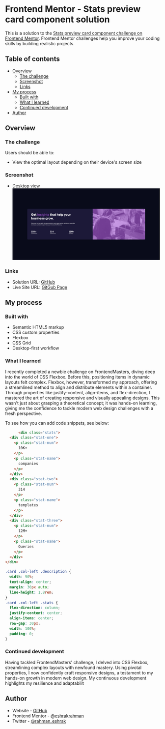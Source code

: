 # Frontend Mentor - Stats preview card component solution

This is a solution to the [Stats preview card component challenge on Frontend Mentor](https://www.frontendmentor.io/challenges/stats-preview-card-component-8JqbgoU62). Frontend Mentor challenges help you improve your coding skills by building realistic projects. 

## Table of contents

- [Overview](#overview)
  - [The challenge](#the-challenge)
  - [Screenshot](#screenshot)
  - [Links](#links)
- [My process](#my-process)
  - [Built with](#built-with)
  - [What I learned](#what-i-learned)
  - [Continued development](#continued-development)
- [Author](#author)


## Overview

### The challenge

Users should be able to:

- View the optimal layout depending on their device's screen size

### Screenshot
- Desktop view
![](screenshoots/desktop_view.png)

### Links

- Solution URL: [GitHub](https://github.com/EshrakRahman/Stats-preview-card-component)
- Live Site URL: [GitGub Page](https://eshrakrahman.github.io/Stats-preview-card-component/)

## My process

### Built with

- Semantic HTML5 markup
- CSS custom properties
- Flexbox
- CSS Grid
- Desktop-first workflow


### What I learned

I recently completed a newbie challenge on FrontendMasters, diving deep into the world of CSS Flexbox. Before this, positioning items in dynamic layouts felt complex. Flexbox, however, transformed my approach, offering a streamlined method to align and distribute elements within a container. Through properties like justify-content, align-items, and flex-direction, I mastered the art of creating responsive and visually appealing designs. This wasn't just about grasping a theoretical concept; it was hands-on learning, giving me the confidence to tackle modern web design challenges with a fresh perspective.

To see how you can add code snippets, see below:

```html
      <div class="stats">
  <div class="stat-one">
    <p class="stat-num">
      10K+
    </p>
    <p class="stat-name">
      companies
    </p>
  </div>
  <div class="stat-two">
    <p class="stat-num">
      314
    </p>
    <p class="stat-name">
      templates
    </p>
  </div>
  <div class="stat-three">
    <p class="stat-num">
      12M+
    </p>
    <p class="stat-name">
      Queries
    </p>
  </div>
</div>

```
```css
.card .col-left .description {
  width: 90%;
  text-align: center;
  margin: 30px auto;
  line-height: 1.8rem;
}
.card .col-left .stats {
  flex-direction: column;
  justify-content: center;
  align-items: center;
  row-gap: 30px;
  width: 100%;
  padding: 0;
}
```

### Continued development

Having tackled FrontendMasters' challenge, I delved into CSS Flexbox, streamlining complex layouts with newfound mastery. Using pivotal properties, I now confidently craft responsive designs, a testament to my hands-on growth in modern web design. My continuous development highlights my resilience and adaptabilit


## Author

- Website - [GitHub](https://github.com/EshrakRahman)
- Frontend Mentor - [@eshrakrahman](https://www.frontendmentor.io/profile/eshrak_rahman)
- Twitter - [@rahman_eshrak](https://www.twitter.com/rahman_eshrak)


